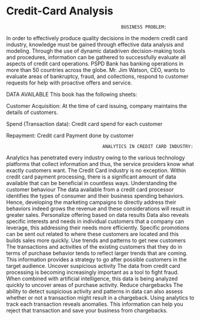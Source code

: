 # Credit-Card Analysis
                                               BUSINESS PROBLEM: 

In order to effectively produce quality decisions in the modern credit card industry, knowledge must be gained through effective data analysis and modeling. Through the use of dynamic datadriven decision-making tools and procedures, information can be gathered to successfully evaluate all aspects of credit card operations. PSPD Bank has banking operations in more than 50 countries across the globe. Mr. Jim Watson, CEO, wants to evaluate areas of bankruptcy, fraud, and collections, respond to customer requests for help with proactive offers and service.

DATA AVAILABLE This book has the following sheets: 

Customer Acquisition: At the time of card issuing, company maintains the details of customers. 

Spend (Transaction data): Credit card spend for each customer 

Repayment: Credit card Payment done by customer


                                        ANALYTICS IN CREDIT CARD INDUSTRY: 

Analytics has penetrated every industry owing to the various technology platforms that collect information and thus, the service providers know what exactly customers want. The Credit Card industry is no exception. Within credit card payment processing, there is a significant amount of data available that can be beneficial in countless ways.
Understanding the customer behaviour The data available from a credit card processor identifies the types of consumer and their business spending behaviors. Hence, developing the marketing campaigns to directly address their behaviors indeed grows the revenue and these considerations will result in greater sales.
Personalize offering based on data results Data also reveals specific interests and needs in individual customers that a company can leverage, this addressing their needs more efficiently. Specific promotions can be sent out related to where these customers are located and this builds sales more quickly.
Use trends and patterns to get new customers The transactions and activities of the existing customers that they do in terms of purchase behavior tends to reflect larger trends that are coming. This information provides a strategy to go after possible customers in the target audience.
Uncover suspicious activity The data from credit card processing is becoming increasingly important as a tool to fight fraud. When combined with artificial intelligence, this data is being analyzed quickly to uncover areas of purchase activity.
Reduce chargebacks The ability to detect suspicious activity and patterns in data can also assess whether or not a transaction might result in a chargeback. Using analytics to track each transaction reveals anomalies. This information can help you reject that transaction and save your business from chargebacks.

